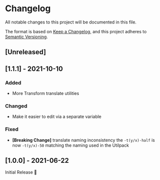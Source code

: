 # Changelog
All notable changes to this project will be documented in this file.

The format is based on [Keep a Changelog](https://keepachangelog.com/en/1.0.0/),
and this project adheres to [Semantic Versioning](https://semver.org/spec/v2.0.0.html).

## [Unreleased]

## [1.1.1] - 2021-10-10
### Added
- More Transform translate utilities

### Changed
- Make it easier to edit via a separate variable

### Fixed
- **[Breaking Change]** translate naming inconsistency
  the `-t(y/x)-half` is now `-t(y/x)-50` matching the naming used in the Utilpack

## [1.0.0] - 2021-06-22
Initial Release 🎉
